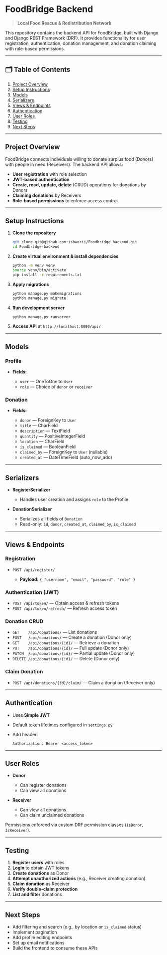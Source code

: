 # FoodBridge Backend

> **Local Food Rescue & Redistribution Network**

This repository contains the backend API for FoodBridge, built with Django and Django REST Framework (DRF). It provides functionality for user registration, authentication, donation management, and donation claiming with role-based permissions.

---

## 🗂 Table of Contents

1. [Project Overview](#project-overview)
2. [Setup Instructions](#setup-instructions)
3. [Models](#models)
4. [Serializers](#serializers)
5. [Views & Endpoints](#views--endpoints)
6. [Authentication](#authentication)
7. [User Roles](#user-roles)
8. [Testing](#testing)
9. [Next Steps](#next-steps)

---

## Project Overview

FoodBridge connects individuals willing to donate surplus food (Donors) with people in need (Receivers). The backend API allows:

* **User registration** with role selection
* **JWT-based authentication**
* **Create, read, update, delete** (CRUD) operations for donations by Donors
* **Claiming donations** by Receivers
* **Role-based permissions** to enforce access control

---

## Setup Instructions

1. **Clone the repository**

   ```bash
   git clone git@github.com:ishworii/Foodbridge_backend.git
   cd Foodbridge-backend
   ```
2. **Create virtual environment & install dependencies**

   ```bash
   python -m venv venv
   source venv/bin/activate
   pip install -r requirements.txt
   ```
3. **Apply migrations**

   ```bash
   python manage.py makemigrations
   python manage.py migrate
   ```
4. **Run development server**

   ```bash
   python manage.py runserver
   ```
5. **Access API** at `http://localhost:8000/api/`

---

## Models

### Profile

* **Fields:**

  * `user` — OneToOne to `User`
  * `role` — Choice of `donor` or `receiver`

### Donation

* **Fields:**

  * `donor` — ForeignKey to `User`
  * `title` — CharField
  * `description` — TextField
  * `quantity` — PositiveIntegerField
  * `location` — CharField
  * `is_claimed` — BooleanField
  * `claimed_by` — ForeignKey to `User` (nullable)
  * `created_at` — DateTimeField (auto\_now\_add)

---

## Serializers

* **RegisterSerializer**

  * Handles user creation and assigns `role` to the Profile
* **DonationSerializer**

  * Serializes all fields of `Donation`
  * Read-only: `id`, `donor`, `created_at`, `claimed_by`, `is_claimed`

---

## Views & Endpoints

### Registration

* `POST /api/register/`

  * **Payload:** `{ "username", "email", "password", "role" }`

### Authentication (JWT)

* `POST /api/token/` — Obtain access & refresh tokens
* `POST /api/token/refresh/` — Refresh access token

### Donation CRUD

* `GET    /api/donations/` — List donations
* `POST   /api/donations/` — Create a donation (Donor only)
* `GET    /api/donations/{id}/` — Retrieve a donation
* `PUT    /api/donations/{id}/` — Full update (Donor only)
* `PATCH  /api/donations/{id}/` — Partial update (Donor only)
* `DELETE /api/donations/{id}/` — Delete (Donor only)

### Claim Donation

* `POST /api/donations/{id}/claim/` — Claim a donation (Receiver only)

---

## Authentication

* Uses **Simple JWT**
* Default token lifetimes configured in `settings.py`
* Add header:

  ```
  Authorization: Bearer <access_token>
  ```

---

## User Roles

* **Donor**

  * Can register donations
  * Can view all donations
* **Receiver**

  * Can view all donations
  * Can claim unclaimed donations

Permissions enforced via custom DRF permission classes (`IsDonor`, `IsReceiver`).

---

## Testing

1. **Register users** with roles
2. **Login** to obtain JWT tokens
3. **Create donations** as Donor
4. **Attempt unauthorized actions** (e.g., Receiver creating donation)
5. **Claim donation** as Receiver
6. **Verify double-claim protection**
7. **List and filter** donations

---

## Next Steps

* Add filtering and search (e.g., by location or `is_claimed` status)
* Implement pagination
* Add profile editing endpoints
* Set up email notifications
* Build the frontend to consume these APIs

